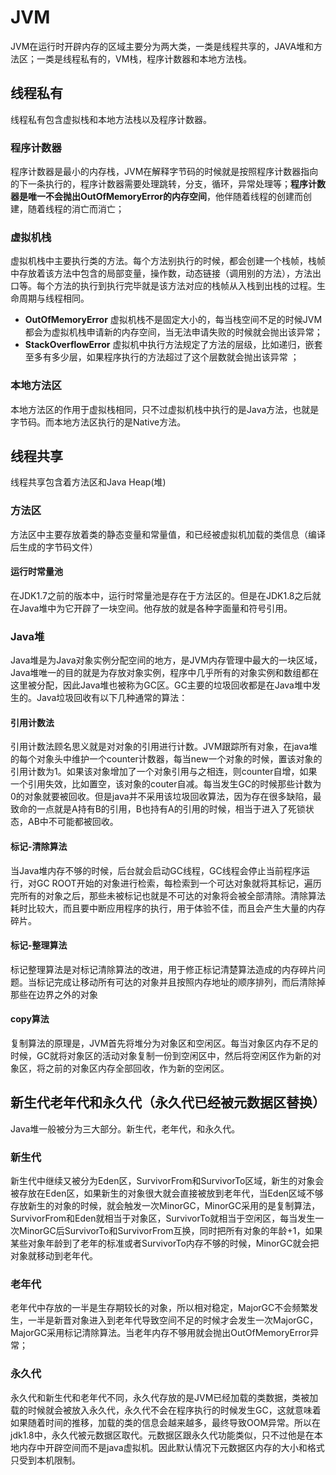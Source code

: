 # JVM
JVM在运行时开辟内存的区域主要分为两大类，一类是线程共享的，JAVA堆和方法区；一类是线程私有的，VM栈，程序计数器和本地方法栈。

## 线程私有
线程私有包含虚拟栈和本地方法栈以及程序计数器。

### 程序计数器
程序计数器是最小的内存栈，JVM在解释字节码的时候就是按照程序计数器指向的下一条执行的，程序计数器需要处理跳转，分支，循环，异常处理等；**程序计数器是唯一不会抛出OutOfMemoryError的内存空间**，他伴随着线程的创建而创建，随着线程的消亡而消亡；

### 虚拟机栈
虚拟机栈中主要执行类的方法。每个方法别执行的时候，都会创建一个栈帧，栈帧中存放着该方法中包含的局部变量，操作数，动态链接（调用别的方法），方法出口等。每个方法的执行到执行完毕就是该方法对应的栈帧从入栈到出栈的过程。生命周期与线程相同。
+ **OutOfMemoryError** 虚拟机栈不是固定大小的，每当栈空间不足的时候JVM都会为虚拟机栈申请新的内存空间，当无法申请失败的时候就会抛出该异常；
+ **StackOverflowError** 虚拟机中执行方法规定了方法的层级，比如递归，嵌套至多有多少层，如果程序执行的方法超过了这个层数就会抛出该异常 ；

### 本地方法区
本地方法区的作用于虚拟栈相同，只不过虚拟机栈中执行的是Java方法，也就是字节码。而本地方法区执行的是Native方法。

## 线程共享
线程共享包含着方法区和Java Heap(堆)

### 方法区
方法区中主要存放着类的静态变量和常量值，和已经被虚拟机加载的类信息（编译后生成的字节码文件）

#### 运行时常量池
在JDK1.7之前的版本中，运行时常量池是存在于方法区的。但是在JDK1.8之后就在Java堆中为它开辟了一块空间。他存放的就是各种字面量和符号引用。

### Java堆
Java堆是为Java对象实例分配空间的地方，是JVM内存管理中最大的一块区域，Java堆唯一的目的就是为存放对象实例，程序中几乎所有的对象实例和数组都在这里被分配，因此Java堆也被称为GC区。GC主要的垃圾回收都是在Java堆中发生的。Java垃圾回收有以下几种通常的算法：

#### 引用计数法
引用计数法顾名思义就是对对象的引用进行计数。JVM跟踪所有对象，在java堆的每个对象头中维护一个counter计数器，每当new一个对象的时候，置该对象的引用计数为1。如果该对象增加了一个对象引用与之相连，则counter自增，如果一个引用失效，比如置空，该对象的couter自减。每当发生GC的时候那些计数为0的对象就要被回收。但是java并不采用该垃圾回收算法，因为存在很多缺陷，最致命的一点就是A持有B的引用，B也持有A的引用的时候，相当于进入了死锁状态，AB中不可能都被回收。

#### 标记-清除算法
当Java堆内存不够的时候，后台就会启动GC线程，GC线程会停止当前程序运行，对GC ROOT开始的对象进行检索，每检索到一个可达对象就将其标记，遍历完所有的对象之后，那些未被标记也就是不可达的对象将会被全部清除。清除算法耗时比较大，而且要中断应用程序的执行，用于体验不佳，而且会产生大量的内存碎片。

#### 标记-整理算法
标记整理算法是对标记清除算法的改进，用于修正标记清楚算法造成的内存碎片问题。当标记完成让移动所有可达的对象并且按照内存地址的顺序排列，而后清除掉那些在边界之外的对象

#### copy算法
复制算法的原理是，JVM首先将堆分为对象区和空闲区。每当对象区内存不足的时候，GC就将对象区的活动对象复制一份到空闲区中，然后将空闲区作为新的对象区，将之前的对象区内存全部回收，作为新的空闲区。

## 新生代老年代和永久代（永久代已经被元数据区替换）
Java堆一般被分为三大部分。新生代，老年代，和永久代。

### 新生代
新生代中继续又被分为Eden区，SurvivorFrom和SurvivorTo区域，新生的对象会被存放在Eden区，如果新生的对象很大就会直接被放到老年代，当Eden区域不够存放新生的对象的时候，就会触发一次MinorGC，MinorGC采用的是复制算法，SurvivorFrom和Eden就相当于对象区，SurvivorTo就相当于空闲区，每当发生一次MinorGC后SurvivorTo和SurvivorFrom互换，同时把所有对象的年龄+1，如果某些对象年龄到了老年的标准或者SurvivorTo内存不够的时候，MinorGC就会把对象就移动到老年代。

### 老年代
老年代中存放的一半是生存期较长的对象，所以相对稳定，MajorGC不会频繁发生，一半是新晋对象进入到老年代导致空间不足的时候才会发生一次MajorGC，MajorGC采用标记清除算法。当老年内存不够用就会抛出OutOfMemoryError异常；

### 永久代
永久代和新生代和老年代不同，永久代存放的是JVM已经加载的类数据，类被加载的时候就会被放入永久代，永久代不会在程序执行的时候发生GC，这就意味着如果随着时间的推移，加载的类的信息会越来越多，最终导致OOM异常。所以在jdk1.8中，永久代被元数据区取代。元数据区跟永久代功能类似，只不过他是在本地内存中开辟空间而不是java虚拟机。因此默认情况下元数据区内存的大小和格式只受到本机限制。
